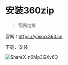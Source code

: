# 安装360zip

> 官网地址

官网：https://yasuo.360.cn

下载，安装

![ShareX_n6Mp3GXv6Q](\img\ShareX_n6Mp3GXv6Q.png)





